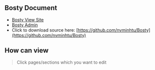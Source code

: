 ## Bosty Document

* [Bosty View Site](http://groovoost.heteml.jp/bosty.jp/)
* [Bosty Admin](http://groovoost.heteml.jp/bosty.jp/wp-admin/)
* Click to download source here: [https://github.com/nvminhtu/Bosty](https://github.com/nvminhtu/Bosty)

## How can view

> Click pages/sections which you want to edit


